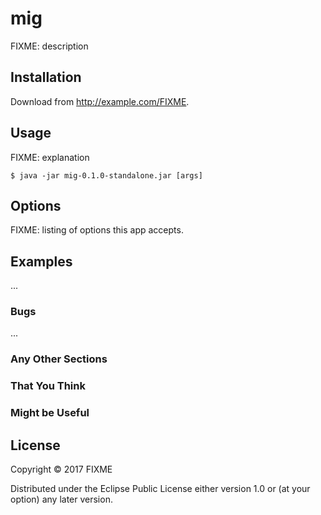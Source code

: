 # mig

FIXME: description

## Installation

Download from http://example.com/FIXME.

## Usage

FIXME: explanation

    $ java -jar mig-0.1.0-standalone.jar [args]

## Options

FIXME: listing of options this app accepts.

## Examples

...

### Bugs

...

### Any Other Sections
### That You Think
### Might be Useful

## License

Copyright © 2017 FIXME

Distributed under the Eclipse Public License either version 1.0 or (at
your option) any later version.
